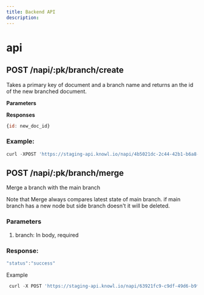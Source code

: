 ```yaml
---
title: Backend API
description: 
---
```




# api

## POST /napi/:pk/branch/create





Takes a primary key of document and a branch name and returns an the id of the new branched document.

 

**Parameters**







**Responses**

```javascript
{id: new_doc_id}
```

### Example:

```javascript
curl -XPOST 'https://staging-api.knowl.io/napi/4b5021dc-2c44-42b1-b6a8-cedcc1168a89/branch/create' --data '{"name":"BranchName"}' -H 'Authorization: Bearer eyJhbGciOiJIUzI1NiIsInR5cCI6IkpXVCJ9.eyJ0b2tlbl90eXBlIjoiYWNjZXNzIiwiZXhwIjoxNjc1ODMxNzcyLCJpYXQiOjE2NzUyOTQwNTYsImp0aSI6ImZiMDhlMDFkMzBjODRlYjlhY2E4YjI1M2YyZTg0MjRkIiwidXNlcl9pZCI6IjJmY2JhYjViLTA3MmYtNGFmMC04Y2MxLTVmNTJjYzE1Zjk5MyIsImVtYWlsIjoia3Jpc2hhbnVAa25vd2wuaW8ifQ.SPfuu2UlHEVY1IHfsX443R7wSEO4t9yrDdxf-SAn3iM'
```



## POST /napi/:pk/branch/merge





Merge a branch with the main branch

Note that Merge always compares latest state of main branch. if main branch has a new node but side branch doesn't it will be deleted.



### Parameters

1. branch: In body, required



### Response:



```javascript
"status":"success"
```



Example

```javascript
 curl -X POST 'https://staging-api.knowl.io/napi/63921fc9-c9df-49d6-b9ff-43e64e7e5538/branch/merge'  -H "Content-Type: application/json"  -H 'Authorization: Bearer eyJhbGciOiJIUzI1NiIsInR5cCI6IkpXVCJ9.eyJ0b2tlbl90eXBlIjoiYWNjZXNzIiwiZXhwIjoxNjc1OTM3ODM2LCJpYXQiOjE2NzU5MzQyMzYsImp0aSI6ImM3NTE1OGE2YzQwNTRhMGY5OWJkZTU1MmNmODg2ZDEzIiwidXNlcl9pZCI6IjJmY2JhYjViLTA3MmYtNGFmMC04Y2MxLTVmNTJjYzE1Zjk5MyIsImVtYWlsIjoia3Jpc2hhbnVAa25vd2wuaW8ifQ.93VSNd0mbTz_vjqURW4tKpAUc-DHO80G_P164wR6L3U' --data '{"branch":"c543e416-2ad3-45e7-97fa-1e4212dc152a"}' 

```





